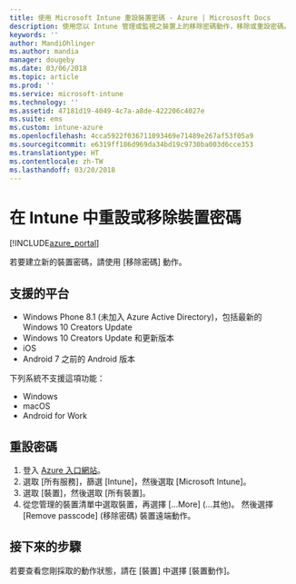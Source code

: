 ```yaml
---
title: 使用 Microsoft Intune 重設裝置密碼 - Azure | Micrososft Docs
description: 使用您以 Intune 管理或監視之裝置上的移除密碼動作，移除或重設密碼。
keywords: ''
author: MandiOhlinger
ms.author: mandia
manager: dougeby
ms.date: 03/06/2018
ms.topic: article
ms.prod: ''
ms.service: microsoft-intune
ms.technology: ''
ms.assetid: 47181d19-4049-4c7a-a8de-422206c4027e
ms.suite: ems
ms.custom: intune-azure
ms.openlocfilehash: 4cca5922f036711093469e71489e267af53f05a9
ms.sourcegitcommit: e6319ff186d969da34bd19c9730ba003d6cce353
ms.translationtype: HT
ms.contentlocale: zh-TW
ms.lasthandoff: 03/20/2018
---
```

# <a name="reset-or-remove-a-device-passcode-in-intune"></a>在 Intune 中重設或移除裝置密碼

[!INCLUDE[azure_portal](./includes/azure_portal.md)]

若要建立新的裝置密碼，請使用 [移除密碼] 動作。

## <a name="supported-platforms"></a>支援的平台

- Windows Phone 8.1 (未加入 Azure Active Directory)，包括最新的 Windows 10 Creators Update
- Windows 10 Creators Update 和更新版本
- iOS
- Android 7 之前的 Android 版本

下列系統不支援這項功能：

- Windows
- macOS
- Android for Work

## <a name="reset-a-passcode"></a>重設密碼

1. 登入 [Azure 入口網站](https://portal.azure.com)。
2. 選取 [所有服務]，篩選 [Intune]，然後選取 [Microsoft Intune]。
3. 選取 [裝置]，然後選取 [所有裝置]。
4. 從您管理的裝置清單中選取裝置，再選擇 [...More] (...其他)。 然後選擇 [Remove passcode] (移除密碼) 裝置遠端動作。

## <a name="next-steps"></a>接下來的步驟

若要查看您剛採取的動作狀態，請在 [裝置] 中選擇 [裝置動作]。
